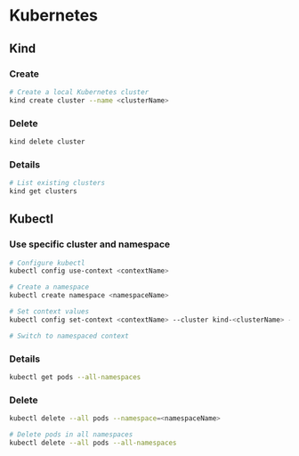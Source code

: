 # Kubernetes

## Kind

### Create

```sh
# Create a local Kubernetes cluster
kind create cluster --name <clusterName>
```

### Delete

```sh
kind delete cluster
```
### Details

```sh
# List existing clusters
kind get clusters
```

## Kubectl

### Use specific cluster and namespace

```sh
# Configure kubectl
kubectl config use-context <contextName>

# Create a namespace
kubectl create namespace <namespaceName>

# Set context values
kubectl config set-context <contextName> --cluster kind-<clusterName> --namespace <namespaceName>

# Switch to namespaced context
```

### Details
```sh
kubectl get pods --all-namespaces
```

### Delete

```sh
kubectl delete --all pods --namespace=<namespaceName>

# Delete pods in all namespaces
kubectl delete --all pods --all-namespaces
```
